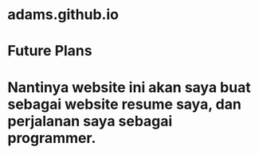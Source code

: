 # adams.github.io

# Future Plans
# Nantinya website ini akan saya buat sebagai website resume saya, dan perjalanan saya sebagai programmer.

